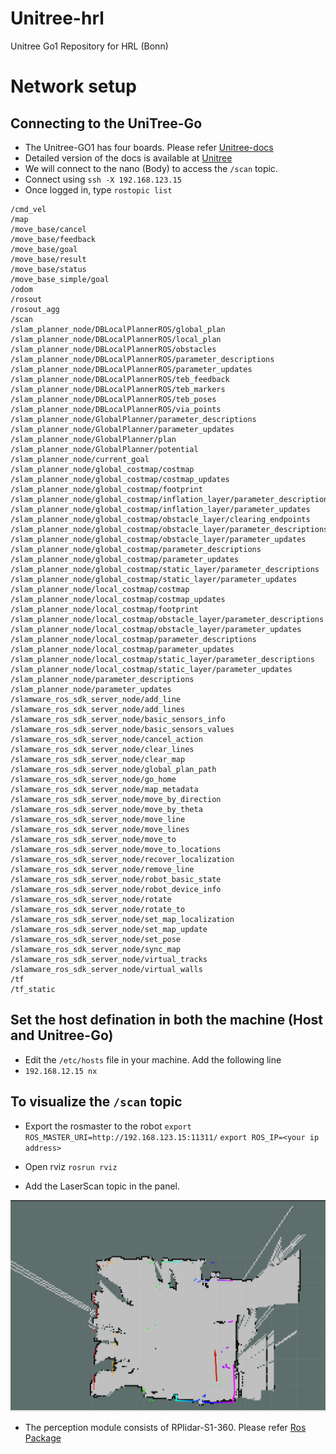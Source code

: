 # Unitree-hrl
Unitree Go1 Repository for HRL (Bonn)

# Network setup

## Connecting to the UniTree-Go
- The Unitree-GO1 has four boards. Please refer [Unitree-docs](https://www.docs.quadruped.de/projects/go1/html/quick_start.html#network-setup)
- Detailed version of the docs is available at [Unitree](https://unitree-docs.readthedocs.io/en/latest/get_started/Go1_Edu.html)
- We will connect to the nano (Body) to access the `/scan` topic.
- Connect using `ssh -X 192.168.123.15`
- Once logged in, type `rostopic list`
```console
/cmd_vel
/map
/move_base/cancel
/move_base/feedback
/move_base/goal
/move_base/result
/move_base/status
/move_base_simple/goal
/odom
/rosout
/rosout_agg
/scan
/slam_planner_node/DBLocalPlannerROS/global_plan
/slam_planner_node/DBLocalPlannerROS/local_plan
/slam_planner_node/DBLocalPlannerROS/obstacles
/slam_planner_node/DBLocalPlannerROS/parameter_descriptions
/slam_planner_node/DBLocalPlannerROS/parameter_updates
/slam_planner_node/DBLocalPlannerROS/teb_feedback
/slam_planner_node/DBLocalPlannerROS/teb_markers
/slam_planner_node/DBLocalPlannerROS/teb_poses
/slam_planner_node/DBLocalPlannerROS/via_points
/slam_planner_node/GlobalPlanner/parameter_descriptions
/slam_planner_node/GlobalPlanner/parameter_updates
/slam_planner_node/GlobalPlanner/plan
/slam_planner_node/GlobalPlanner/potential
/slam_planner_node/current_goal
/slam_planner_node/global_costmap/costmap
/slam_planner_node/global_costmap/costmap_updates
/slam_planner_node/global_costmap/footprint
/slam_planner_node/global_costmap/inflation_layer/parameter_descriptions
/slam_planner_node/global_costmap/inflation_layer/parameter_updates
/slam_planner_node/global_costmap/obstacle_layer/clearing_endpoints
/slam_planner_node/global_costmap/obstacle_layer/parameter_descriptions
/slam_planner_node/global_costmap/obstacle_layer/parameter_updates
/slam_planner_node/global_costmap/parameter_descriptions
/slam_planner_node/global_costmap/parameter_updates
/slam_planner_node/global_costmap/static_layer/parameter_descriptions
/slam_planner_node/global_costmap/static_layer/parameter_updates
/slam_planner_node/local_costmap/costmap
/slam_planner_node/local_costmap/costmap_updates
/slam_planner_node/local_costmap/footprint
/slam_planner_node/local_costmap/obstacle_layer/parameter_descriptions
/slam_planner_node/local_costmap/obstacle_layer/parameter_updates
/slam_planner_node/local_costmap/parameter_descriptions
/slam_planner_node/local_costmap/parameter_updates
/slam_planner_node/local_costmap/static_layer/parameter_descriptions
/slam_planner_node/local_costmap/static_layer/parameter_updates
/slam_planner_node/parameter_descriptions
/slam_planner_node/parameter_updates
/slamware_ros_sdk_server_node/add_line
/slamware_ros_sdk_server_node/add_lines
/slamware_ros_sdk_server_node/basic_sensors_info
/slamware_ros_sdk_server_node/basic_sensors_values
/slamware_ros_sdk_server_node/cancel_action
/slamware_ros_sdk_server_node/clear_lines
/slamware_ros_sdk_server_node/clear_map
/slamware_ros_sdk_server_node/global_plan_path
/slamware_ros_sdk_server_node/go_home
/slamware_ros_sdk_server_node/map_metadata
/slamware_ros_sdk_server_node/move_by_direction
/slamware_ros_sdk_server_node/move_by_theta
/slamware_ros_sdk_server_node/move_line
/slamware_ros_sdk_server_node/move_lines
/slamware_ros_sdk_server_node/move_to
/slamware_ros_sdk_server_node/move_to_locations
/slamware_ros_sdk_server_node/recover_localization
/slamware_ros_sdk_server_node/remove_line
/slamware_ros_sdk_server_node/robot_basic_state
/slamware_ros_sdk_server_node/robot_device_info
/slamware_ros_sdk_server_node/rotate
/slamware_ros_sdk_server_node/rotate_to
/slamware_ros_sdk_server_node/set_map_localization
/slamware_ros_sdk_server_node/set_map_update
/slamware_ros_sdk_server_node/set_pose
/slamware_ros_sdk_server_node/sync_map
/slamware_ros_sdk_server_node/virtual_tracks
/slamware_ros_sdk_server_node/virtual_walls
/tf
/tf_static
```

## Set the host defination in both the machine (Host and Unitree-Go)

- Edit the `/etc/hosts` file in your machine. Add the following line
- `192.168.12.15 nx`

## To visualize the `/scan` topic

- Export the rosmaster to the robot
`export ROS_MASTER_URI=http://192.168.123.15:11311/`
`export ROS_IP=<your ip address>`

- Open rviz `rosrun rviz`
- Add the LaserScan topic in the panel.

![RVIZ](./img/rviz.png)



- The perception module consists of RPlidar-S1-360. Please refer [Ros Package](https://github.com/Slamtec/rplidar_ros)